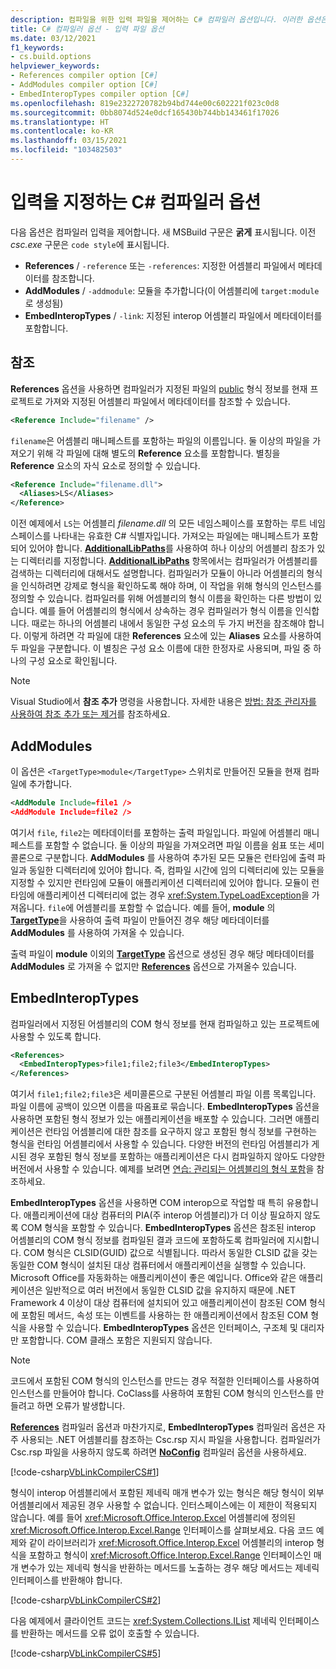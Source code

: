 ```yaml
---
description: 컴파일을 위한 입력 파일을 제어하는 C# 컴파일러 옵션입니다. 이러한 옵션은 컴파일러가 종속 어셈블리 및 모듈에서 메타데이터를 읽는 방법을 지정합니다.
title: C# 컴파일러 옵션 - 입력 파일 옵션
ms.date: 03/12/2021
f1_keywords:
- cs.build.options
helpviewer_keywords:
- References compiler option [C#]
- AddModules compiler option [C#]
- EmbedInteropTypes compiler option [C#]
ms.openlocfilehash: 819e2322720782b94bd744e00c602221f023c0d8
ms.sourcegitcommit: 0bb8074d524e0dcf165430b744bb143461f17026
ms.translationtype: HT
ms.contentlocale: ko-KR
ms.lasthandoff: 03/15/2021
ms.locfileid: "103482503"
---
```

# <a name="c-compiler-options-that-specify-inputs"></a>입력을 지정하는 C# 컴파일러 옵션

다음 옵션은 컴파일러 입력을 제어합니다. 새 MSBuild 구문은 **굵게** 표시됩니다. 이전 *csc.exe* 구문은 `code style`에 표시됩니다.

- **References** / `-reference` 또는 `-references`: 지정한 어셈블리 파일에서 메타데이터를 참조합니다.
- **AddModules** / `-addmodule`: 모듈을 추가합니다(이 어셈블리에 `target:module`로 생성됨)
- **EmbedInteropTypes** / `-link`: 지정된 interop 어셈블리 파일에서 메타데이터를 포함합니다.

## <a name="references"></a>참조

**References** 옵션을 사용하면 컴파일러가 지정된 파일의 [public](../keywords/public.md) 형식 정보를 현재 프로젝트로 가져와 지정된 어셈블리 파일에서 메타데이터를 참조할 수 있습니다.

```xml
<Reference Include="filename" />
```

 `filename`은 어셈블리 매니페스트를 포함하는 파일의 이름입니다. 둘 이상의 파일을 가져오기 위해 각 파일에 대해 별도의 **Reference** 요소를 포함합니다. 별칭을 **Reference** 요소의 자식 요소로 정의할 수 있습니다.

```xml
<Reference Include="filename.dll">
  <Aliases>LS</Aliases>
</Reference>
```

이전 예제에서 `LS`는 어셈블리 *filename.dll* 의 모든 네임스페이스를 포함하는 루트 네임스페이스를 나타내는 유효한 C# 식별자입니다. 가져오는 파일에는 매니페스트가 포함되어 있어야 합니다. [**AdditionalLibPaths**](advanced.md#additionallibpaths)를 사용하여 하나 이상의 어셈블리 참조가 있는 디렉터리를 지정합니다. [**AdditionalLibPaths**](advanced.md#additionallibpaths) 항목에서는 컴파일러가 어셈블리를 검색하는 디렉터리에 대해서도 설명합니다. 컴파일러가 모듈이 아니라 어셈블리의 형식을 인식하려면 강제로 형식을 확인하도록 해야 하며, 이 작업을 위해 형식의 인스턴스를 정의할 수 있습니다. 컴파일러를 위해 어셈블리의 형식 이름을 확인하는 다른 방법이 있습니다. 예를 들어 어셈블리의 형식에서 상속하는 경우 컴파일러가 형식 이름을 인식합니다. 때로는 하나의 어셈블리 내에서 동일한 구성 요소의 두 가지 버전을 참조해야 합니다. 이렇게 하려면 각 파일에 대한 **References** 요소에 있는 **Aliases** 요소를 사용하여 두 파일을 구분합니다. 이 별칭은 구성 요소 이름에 대한 한정자로 사용되며, 파일 중 하나의 구성 요소로 확인됩니다.

> [!NOTE]
> Visual Studio에서 **참조 추가** 명령을 사용합니다. 자세한 내용은 [방법: 참조 관리자를 사용하여 참조 추가 또는 제거](/visualstudio/ide/how-to-add-or-remove-references-by-using-the-reference-manager)를 참조하세요.

## <a name="addmodules"></a>AddModules

이 옵션은 `<TargetType>module</TargetType>` 스위치로 만들어진 모듈을 현재 컴파일에 추가합니다.

```xml
<AddModule Include=file1 />
<AddModule Include=file2 />
```

여기서 `file`, `file2`는 메타데이터를 포함하는 출력 파일입니다. 파일에 어셈블리 매니페스트를 포함할 수 없습니다. 둘 이상의 파일을 가져오려면 파일 이름을 쉼표 또는 세미콜론으로 구분합니다. **AddModules** 를 사용하여 추가된 모든 모듈은 런타임에 출력 파일과 동일한 디렉터리에 있어야 합니다. 즉, 컴파일 시간에 임의 디렉터리에 있는 모듈을 지정할 수 있지만 런타임에 모듈이 애플리케이션 디렉터리에 있어야 합니다. 모듈이 런타임에 애플리케이션 디렉터리에 없는 경우 <xref:System.TypeLoadException>을 가져옵니다. `file`에 어셈블리를 포함할 수 없습니다. 예를 들어, **module** 의 [**TargetType**](output.md#targettype)을 사용하여 출력 파일이 만들어진 경우 해당 메타데이터를 **AddModules** 를 사용하여 가져올 수 있습니다.

출력 파일이 **module** 이외의 [**TargetType**](output.md#targettype) 옵션으로 생성된 경우 해당 메타데이터를 **AddModules** 로 가져올 수 없지만 [**References**](#references) 옵션으로 가져올수 있습니다.

## <a name="embedinteroptypes"></a>EmbedInteropTypes

컴파일러에서 지정된 어셈블리의 COM 형식 정보를 현재 컴파일하고 있는 프로젝트에 사용할 수 있도록 합니다.

```xml
<References>
  <EmbedInteropTypes>file1;file2;file3</EmbedInteropTypes>
</References>
```

여기서 `file1;file2;file3`은 세미콜론으로 구분된 어셈블리 파일 이름 목록입니다. 파일 이름에 공백이 있으면 이름을 따옴표로 묶습니다. **EmbedInteropTypes** 옵션을 사용하면 포함된 형식 정보가 있는 애플리케이션을 배포할 수 있습니다. 그러면 애플리케이션은 런타임 어셈블리에 대한 참조를 요구하지 않고 포함된 형식 정보를 구현하는 형식을 런타임 어셈블리에서 사용할 수 있습니다. 다양한 버전의 런타임 어셈블리가 게시된 경우 포함된 형식 정보를 포함하는 애플리케이션은 다시 컴파일하지 않아도 다양한 버전에서 사용할 수 있습니다. 예제를 보려면 [연습: 관리되는 어셈블리의 형식 포함](../../../standard/assembly/embed-types-visual-studio.md)을 참조하세요.

**EmbedInteropTypes** 옵션을 사용하면 COM interop으로 작업할 때 특히 유용합니다. 애플리케이션에 대상 컴퓨터의 PIA(주 interop 어셈블리)가 더 이상 필요하지 않도록 COM 형식을 포함할 수 있습니다. **EmbedInteropTypes** 옵션은 참조된 interop 어셈블리의 COM 형식 정보를 컴파일된 결과 코드에 포함하도록 컴파일러에 지시합니다. COM 형식은 CLSID(GUID) 값으로 식별됩니다. 따라서 동일한 CLSID 값을 갖는 동일한 COM 형식이 설치된 대상 컴퓨터에서 애플리케이션을 실행할 수 있습니다. Microsoft Office를 자동화하는 애플리케이션이 좋은 예입니다. Office와 같은 애플리케이션은 일반적으로 여러 버전에서 동일한 CLSID 값을 유지하지 때문에 .NET Framework 4 이상이 대상 컴퓨터에 설치되어 있고 애플리케이션이 참조된 COM 형식에 포함된 메서드, 속성 또는 이벤트를 사용하는 한 애플리케이션에서 참조된 COM 형식을 사용할 수 있습니다. **EmbedInteropTypes** 옵션은 인터페이스, 구조체 및 대리자만 포함합니다. COM 클래스 포함은 지원되지 않습니다.

> [!NOTE]
> 코드에서 포함된 COM 형식의 인스턴스를 만드는 경우 적절한 인터페이스를 사용하여 인스턴스를 만들어야 합니다. CoClass를 사용하여 포함된 COM 형식의 인스턴스를 만들려고 하면 오류가 발생합니다.

[**References**](#references) 컴파일러 옵션과 마찬가지로, **EmbedInteropTypes** 컴파일러 옵션은 자주 사용되는 .NET 어셈블리를 참조하는 Csc.rsp 지시 파일을 사용합니다. 컴파일러가 Csc.rsp 파일을 사용하지 않도록 하려면 [**NoConfig**](miscellaneous.md#noconfig) 컴파일러 옵션을 사용하세요.

[!code-csharp[VbLinkCompilerCS#1](~/samples/snippets/csharp/VS_Snippets_VBCSharp/vblinkcompilercs/cs/program.cs#1)]

형식이 interop 어셈블리에서 포함된 제네릭 매개 변수가 있는 형식은 해당 형식이 외부 어셈블리에서 제공된 경우 사용할 수 없습니다. 인터스페이스에는 이 제한이 적용되지 않습니다. 예를 들어 <xref:Microsoft.Office.Interop.Excel> 어셈블리에 정의된 <xref:Microsoft.Office.Interop.Excel.Range> 인터페이스를 살펴보세요. 다음 코드 예제와 같이 라이브러리가 <xref:Microsoft.Office.Interop.Excel> 어셈블리의 interop 형식을 포함하고 형식이 <xref:Microsoft.Office.Interop.Excel.Range> 인터페이스인 매개 변수가 있는 제네릭 형식을 반환하는 메서드를 노출하는 경우 해당 메서드는 제네릭 인터페이스를 반환해야 합니다.

[!code-csharp[VbLinkCompilerCS#2](~/samples/snippets/csharp/VS_Snippets_VBCSharp/vblinkcompilercs/cs/utility.cs)]

다음 예제에서 클라이언트 코드는 <xref:System.Collections.IList> 제네릭 인터페이스를 반환하는 메서드를 오류 없이 호출할 수 있습니다.

[!code-csharp[VbLinkCompilerCS#5](~/samples/snippets/csharp/VS_Snippets_VBCSharp/vblinkcompilercs/cs/program.cs#5)]
